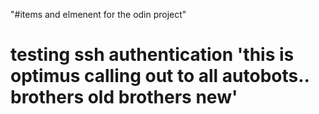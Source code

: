 "#items and elmenent for the odin project"
 # testing ssh authentication 'this is optimus calling out to all autobots.. brothers old brothers new'